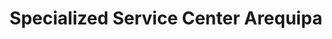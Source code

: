 ---
title: "Specialized Service Center Arequipa"
url: /arequipa/specialized-service-center-arequipa/
shop: Fahrrad
---